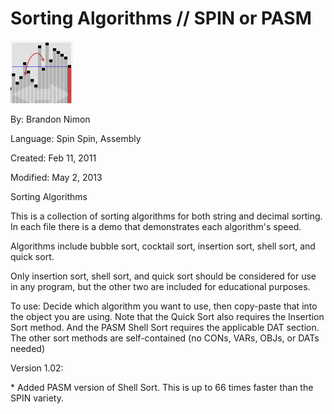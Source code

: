 # Sorting Algorithms // SPIN or PASM

![sortthumbnail.jpg](sortthumbnail.jpg)

By: Brandon Nimon

Language: Spin Spin, Assembly

Created: Feb 11, 2011

Modified: May 2, 2013

Sorting Algorithms

This is a collection of sorting algorithms for both string and decimal sorting. In each file there is a demo that demonstrates each algorithm's speed.

Algorithms include bubble sort, cocktail sort, insertion sort, shell sort, and quick sort.

Only insertion sort, shell sort, and quick sort should be considered for use in any program, but the other two are included for educational purposes.

To use: Decide which algorithm you want to use, then copy-paste that into the object you are using. Note that the Quick Sort also requires the Insertion Sort method. And the PASM Shell Sort requires the applicable DAT section. The other sort methods are self-contained (no CONs, VARs, OBJs, or DATs needed)

Version 1.02:

  \* Added PASM version of Shell Sort. This is up to 66 times faster than the SPIN variety.

